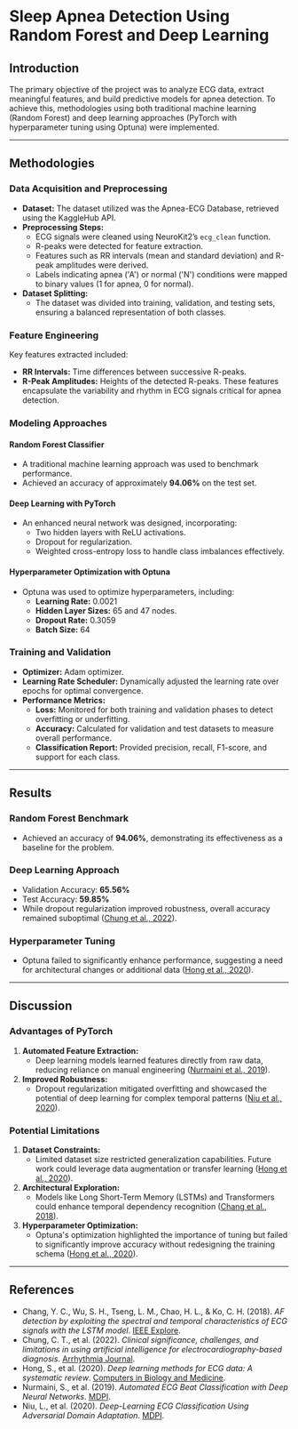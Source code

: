 # Sleep Apnea Detection Using Random Forest and Deep Learning

## **Introduction**
The primary objective of the project was to analyze ECG data, extract meaningful features, and build predictive models for apnea detection. To achieve this, methodologies using both traditional machine learning (Random Forest) and deep learning approaches (PyTorch with hyperparameter tuning using Optuna) were implemented.

---

## **Methodologies**

### **Data Acquisition and Preprocessing**
- **Dataset:** The dataset utilized was the Apnea-ECG Database, retrieved using the KaggleHub API.
- **Preprocessing Steps:**
  - ECG signals were cleaned using NeuroKit2’s `ecg_clean` function.
  - R-peaks were detected for feature extraction.
  - Features such as RR intervals (mean and standard deviation) and R-peak amplitudes were derived.
  - Labels indicating apnea ('A') or normal ('N') conditions were mapped to binary values (1 for apnea, 0 for normal).
- **Dataset Splitting:**
  - The dataset was divided into training, validation, and testing sets, ensuring a balanced representation of both classes.

### **Feature Engineering**
Key features extracted included:
- **RR Intervals:** Time differences between successive R-peaks.
- **R-Peak Amplitudes:** Heights of the detected R-peaks.
These features encapsulate the variability and rhythm in ECG signals critical for apnea detection.

### **Modeling Approaches**

#### **Random Forest Classifier**
- A traditional machine learning approach was used to benchmark performance.
- Achieved an accuracy of approximately **94.06%** on the test set.

#### **Deep Learning with PyTorch**
- An enhanced neural network was designed, incorporating:
  - Two hidden layers with ReLU activations.
  - Dropout for regularization.
  - Weighted cross-entropy loss to handle class imbalances effectively.

#### **Hyperparameter Optimization with Optuna**
- Optuna was used to optimize hyperparameters, including:
  - **Learning Rate:** 0.0021
  - **Hidden Layer Sizes:** 65 and 47 nodes.
  - **Dropout Rate:** 0.3059
  - **Batch Size:** 64

### **Training and Validation**
- **Optimizer:** Adam optimizer.
- **Learning Rate Scheduler:** Dynamically adjusted the learning rate over epochs for optimal convergence.
- **Performance Metrics:**
  - **Loss:** Monitored for both training and validation phases to detect overfitting or underfitting.
  - **Accuracy:** Calculated for validation and test datasets to measure overall performance.
  - **Classification Report:** Provided precision, recall, F1-score, and support for each class.

---

## **Results**

### **Random Forest Benchmark**
- Achieved an accuracy of **94.06%**, demonstrating its effectiveness as a baseline for the problem.

### **Deep Learning Approach**
- Validation Accuracy: **65.56%**
- Test Accuracy: **59.85%**
- While dropout regularization improved robustness, overall accuracy remained suboptimal ([Chung et al., 2022](https://arrhythmia.biomedcentral.com/articles/10.1186/s42444-022-00075-x)).

### **Hyperparameter Tuning**
- Optuna failed to significantly enhance performance, suggesting a need for architectural changes or additional data ([Hong et al., 2020](https://www.sciencedirect.com/science/article/abs/pii/S0010482520303466)).

---

## **Discussion**

### **Advantages of PyTorch**
1. **Automated Feature Extraction:**
   - Deep learning models learned features directly from raw data, reducing reliance on manual engineering ([Nurmaini et al., 2019](https://www.mdpi.com/2076-3417/9/14/2921)).
2. **Improved Robustness:**
   - Dropout regularization mitigated overfitting and showcased the potential of deep learning for complex temporal patterns ([Niu et al., 2020](https://www.mdpi.com/2227-9032/8/4/437)).

### **Potential Limitations**
1. **Dataset Constraints:**
   - Limited dataset size restricted generalization capabilities. Future work could leverage data augmentation or transfer learning ([Hong et al., 2020](https://www.sciencedirect.com/science/article/abs/pii/S0010482520303466)).
2. **Architectural Exploration:**
   - Models like Long Short-Term Memory (LSTMs) and Transformers could enhance temporal dependency recognition ([Chang et al., 2018](https://ieeexplore.ieee.org/document/8500853)).
3. **Hyperparameter Optimization:**
   - Optuna's optimization highlighted the importance of tuning but failed to significantly improve accuracy without redesigning the training schema ([Hong et al., 2020](https://www.sciencedirect.com/science/article/abs/pii/S0010482520303466)).

---

## **References**
- Chang, Y. C., Wu, S. H., Tseng, L. M., Chao, H. L., & Ko, C. H. (2018). *AF detection by exploiting the spectral and temporal characteristics of ECG signals with the LSTM model*. [IEEE Explore](https://ieeexplore.ieee.org/document/8500853).
- Chung, C. T., et al. (2022). *Clinical significance, challenges, and limitations in using artificial intelligence for electrocardiography-based diagnosis*. [Arrhythmia Journal](https://arrhythmia.biomedcentral.com/articles/10.1186/s42444-022-00075-x).
- Hong, S., et al. (2020). *Deep learning methods for ECG data: A systematic review*. [Computers in Biology and Medicine](https://www.sciencedirect.com/science/article/abs/pii/S0010482520303466).
- Nurmaini, S., et al. (2019). *Automated ECG Beat Classification with Deep Neural Networks*. [MDPI](https://www.mdpi.com/2076-3417/9/14/2921).
- Niu, L., et al. (2020). *Deep-Learning ECG Classification Using Adversarial Domain Adaptation*. [MDPI](https://www.mdpi.com/2227-9032/8/4/437).
